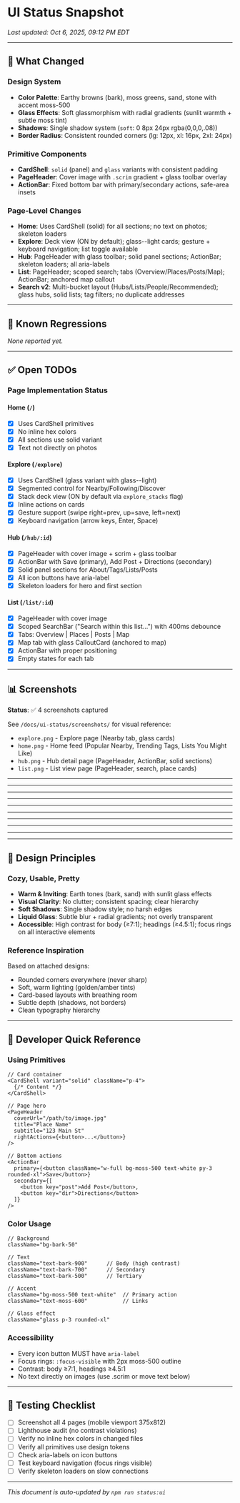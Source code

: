 # UI Status Snapshot

*Last updated: Oct 6, 2025, 09:12 PM EDT*

---

## 📸 What Changed

### Design System
- **Color Palette**: Earthy browns (bark), moss greens, sand, stone with accent moss-500
- **Glass Effects**: Soft glassmorphism with radial gradients (sunlit warmth + subtle moss tint)
- **Shadows**: Single shadow system (`soft`: 0 8px 24px rgba(0,0,0,.08))
- **Border Radius**: Consistent rounded corners (lg: 12px, xl: 16px, 2xl: 24px)

### Primitive Components
- **CardShell**: `solid` (panel) and `glass` variants with consistent padding
- **PageHeader**: Cover image with `.scrim` gradient + glass toolbar overlay
- **ActionBar**: Fixed bottom bar with primary/secondary actions, safe-area insets

### Page-Level Changes
- **Home**: Uses CardShell (solid) for all sections; no text on photos; skeleton loaders
- **Explore**: Deck view (ON by default); glass--light cards; gesture + keyboard navigation; list toggle available
- **Hub**: PageHeader with glass toolbar; solid panel sections; ActionBar; skeleton loaders; all aria-labels
- **List**: PageHeader; scoped search; tabs (Overview/Places/Posts/Map); ActionBar; anchored map callout
- **Search v2**: Multi-bucket layout (Hubs/Lists/People/Recommended); glass hubs, solid lists; tag filters; no duplicate addresses

---

## 🔴 Known Regressions

*None reported yet.*

---

## ✅ Open TODOs

### Page Implementation Status

#### Home (`/`)
- [x] Uses CardShell primitives
- [x] No inline hex colors
- [x] All sections use solid variant
- [x] Text not directly on photos

#### Explore (`/explore`)
- [x] Uses CardShell (glass variant with glass--light)
- [x] Segmented control for Nearby/Following/Discover
- [x] Stack deck view (ON by default via `explore_stacks` flag)
- [x] Inline actions on cards
- [x] Gesture support (swipe right=prev, up=save, left=next)
- [x] Keyboard navigation (arrow keys, Enter, Space)

#### Hub (`/hub/:id`)
- [x] PageHeader with cover image + scrim + glass toolbar
- [x] ActionBar with Save (primary), Add Post + Directions (secondary)
- [x] Solid panel sections for About/Tags/Lists/Posts
- [x] All icon buttons have aria-label
- [x] Skeleton loaders for hero and first section

#### List (`/list/:id`)
- [x] PageHeader with cover image
- [x] Scoped SearchBar ("Search within this list…") with 400ms debounce
- [x] Tabs: Overview | Places | Posts | Map
- [x] Map tab with glass CalloutCard (anchored to map)
- [x] ActionBar with proper positioning
- [x] Empty states for each tab

---

## 📊 Screenshots

**Status**: ✅ 4 screenshots captured

See `/docs/ui-status/screenshots/` for visual reference:

- `explore.png` - Explore page (Nearby tab, glass cards)
- `home.png` - Home feed (Popular Nearby, Trending Tags, Lists You Might Like)
- `hub.png` - Hub detail page (PageHeader, ActionBar, solid sections)
- `list.png` - List view page (PageHeader, search, place cards)

---

---

---

---

---

---

---

---

---

---

## 🎨 Design Principles

### Cozy, Usable, Pretty
- **Warm & Inviting**: Earth tones (bark, sand) with sunlit glass effects
- **Visual Clarity**: No clutter; consistent spacing; clear hierarchy
- **Soft Shadows**: Single shadow style; no harsh edges
- **Liquid Glass**: Subtle blur + radial gradients; not overly transparent
- **Accessible**: High contrast for body (≥7:1); headings (≥4.5:1); focus rings on all interactive elements

### Reference Inspiration
Based on attached designs:
- Rounded corners everywhere (never sharp)
- Soft, warm lighting (golden/amber tints)
- Card-based layouts with breathing room
- Subtle depth (shadows, not borders)
- Clean typography hierarchy

---

## 🔧 Developer Quick Reference

### Using Primitives

```tsx
// Card container
<CardShell variant="solid" className="p-4">
  {/* Content */}
</CardShell>

// Page hero
<PageHeader 
  coverUrl="/path/to/image.jpg"
  title="Place Name"
  subtitle="123 Main St"
  rightActions={<button>...</button>}
/>

// Bottom actions
<ActionBar
  primary={<button className="w-full bg-moss-500 text-white py-3 rounded-xl">Save</button>}
  secondary={[
    <button key="post">Add Post</button>,
    <button key="dir">Directions</button>
  ]}
/>
```

### Color Usage

```tsx
// Background
className="bg-bark-50"

// Text
className="text-bark-900"      // Body (high contrast)
className="text-bark-700"      // Secondary
className="text-bark-500"      // Tertiary

// Accent
className="bg-moss-500 text-white"  // Primary action
className="text-moss-600"           // Links

// Glass effect
className="glass p-3 rounded-xl"
```

### Accessibility

- Every icon button MUST have `aria-label`
- Focus rings: `:focus-visible` with 2px moss-500 outline
- Contrast: body ≥7:1, headings ≥4.5:1
- No text directly on images (use .scrim or move text below)

---

## 🧪 Testing Checklist

- [ ] Screenshot all 4 pages (mobile viewport 375x812)
- [ ] Lighthouse audit (no contrast violations)
- [ ] Verify no inline hex colors in changed files
- [ ] Verify all primitives use design tokens
- [ ] Check aria-labels on icon buttons
- [ ] Test keyboard navigation (focus rings visible)
- [ ] Verify skeleton loaders on slow connections

---

*This document is auto-updated by `npm run status:ui`*

